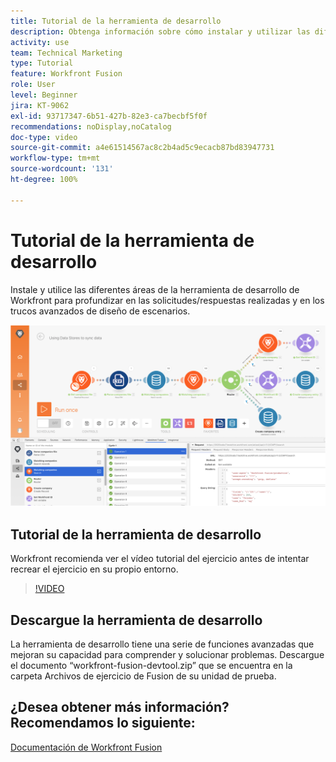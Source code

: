 ```yaml
---
title: Tutorial de la herramienta de desarrollo
description: Obtenga información sobre cómo instalar y utilizar las diferentes áreas en  [!DNL Adobe Workfront Fusion Dev Tool]  para profundizar en los trucos de diseño de escenarios avanzados.
activity: use
team: Technical Marketing
type: Tutorial
feature: Workfront Fusion
role: User
level: Beginner
jira: KT-9062
exl-id: 93717347-6b51-427b-82e3-ca7becbf5f0f
recommendations: noDisplay,noCatalog
doc-type: video
source-git-commit: a4e61514567ac8c2b4ad5c9ecacb87bd83947731
workflow-type: tm+mt
source-wordcount: '131'
ht-degree: 100%

---
```


# Tutorial de la herramienta de desarrollo

Instale y utilice las diferentes áreas de la herramienta de desarrollo de Workfront para profundizar en las solicitudes/respuestas realizadas y en los trucos avanzados de diseño de escenarios.

![Una imagen del escenario de Fusion y la herramienta de desarrollo](assets/troubleshooting-and-error-handling-1.png)

## Tutorial de la herramienta de desarrollo

Workfront recomienda ver el vídeo tutorial del ejercicio antes de intentar recrear el ejercicio en su propio entorno.

>[!VIDEO](https://video.tv.adobe.com/v/335303/?quality=12&learn=on)


## Descargue la herramienta de desarrollo

La herramienta de desarrollo tiene una serie de funciones avanzadas que mejoran su capacidad para comprender y solucionar problemas. Descargue el documento “workfront-fusion-devtool.zip” que se encuentra en la carpeta Archivos de ejercicio de Fusion de su unidad de prueba.



## ¿Desea obtener más información? Recomendamos lo siguiente:

[Documentación de Workfront Fusion](https://experienceleague.adobe.com/docs/workfront/using/adobe-workfront-fusion/workfront-fusion-2.html?lang=es)
